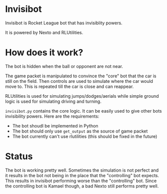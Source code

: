 # Invisibot

Invisibot is Rocket League bot that has invisiblity powers. 

It is powered by Nexto and RLUtilities.

# How does it work?

The bot is hidden when the ball or opponent are not near.

The game packet is manipulated to convince the "core" bot
that the car is still on the field.
Then controls are used to simulate where the car
would move to. This is repeated till the car is close
and can reappear.

RLUtilities is used for simulating
jumps/dodges/aerials while simple ground logic is
used for simulating driving and turning.

`invisibot.py` contains the core logic. It can be easily used to
give other bots invisibility powers. Here are the requirements:

- The bot shoudl be implemented in Python
- The bot should only use `get_output` as the source of game packet
- The bot currently can't use rlutilities (this should be fixed in the future)

# Status

The bot is working pretty well. Sometimes the simulation is not perfect and it results
in the bot not being in the place that the "controlling" bot expects. This results in
invisibot performing worse than the "controlling" bot. Since the controlling bot is
Kamael though, a bad Nexto still performs pretty well.


